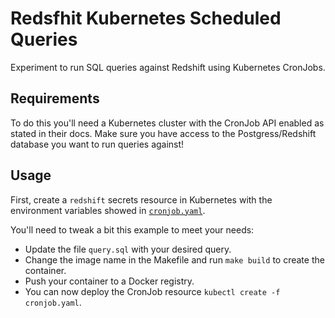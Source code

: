 # Redsfhit Kubernetes Scheduled Queries 

Experiment to run SQL queries against Redshift using Kubernetes CronJobs.

## Requirements

To do this you'll need a Kubernetes cluster with the CronJob API enabled as stated in their docs. Make sure you have access to the Postgress/Redshift database you want to run queries against!

## Usage

First, create a `redshift` secrets resource in Kubernetes with the environment variables showed in [`cronjob.yaml`](kubernetes/cronjob.yaml). 

You'll need to tweak a bit this example to meet your needs:

- Update the file `query.sql` with your desired query.
- Change the image name in the Makefile and run `make build` to create the container. 
- Push your container to a Docker registry.
- You can now deploy the CronJob resource `kubectl create -f cronjob.yaml`.
